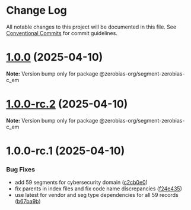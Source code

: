 # Change Log

All notable changes to this project will be documented in this file.
See [Conventional Commits](https://conventionalcommits.org) for commit guidelines.

# [1.0.0](https://github.com/zerobias-org/segment/compare/@zerobias-org/segment-zerobias-c_em@1.0.0-rc.2...@zerobias-org/segment-zerobias-c_em@1.0.0) (2025-04-10)

**Note:** Version bump only for package @zerobias-org/segment-zerobias-c_em





# [1.0.0-rc.2](https://github.com/zerobias-org/segment/compare/@zerobias-org/segment-zerobias-c_em@1.0.0-rc.1...@zerobias-org/segment-zerobias-c_em@1.0.0-rc.2) (2025-04-10)

**Note:** Version bump only for package @zerobias-org/segment-zerobias-c_em





# 1.0.0-rc.1 (2025-04-10)


### Bug Fixes

* add 59 segments for cybersecurity domain ([c2cb0e0](https://github.com/zerobias-org/segment/commit/c2cb0e0c1f1eabb51d7f5a6ae6db98c1516fcdbe))
* fix parents in index files and fix code name discrepancies ([f24e435](https://github.com/zerobias-org/segment/commit/f24e4352453caaa05074cc6bb66ee8ed21a4f11d))
* use latest for vendor and seg type dependencies for all 59 records ([b67ba9b](https://github.com/zerobias-org/segment/commit/b67ba9bed7a90fad3b084161ebc603b5b35214b8))
